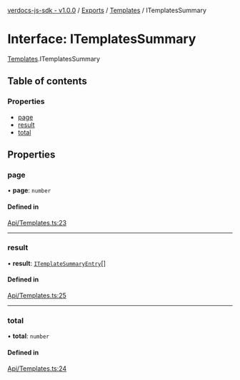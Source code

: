 [verdocs-js-sdk - v1.0.0](../README.md) / [Exports](../modules.md) / [Templates](../modules/Templates.md) / ITemplatesSummary

# Interface: ITemplatesSummary

[Templates](../modules/Templates.md).ITemplatesSummary

## Table of contents

### Properties

- [page](Templates.ITemplatesSummary.md#page)
- [result](Templates.ITemplatesSummary.md#result)
- [total](Templates.ITemplatesSummary.md#total)

## Properties

### page

• **page**: `number`

#### Defined in

[Api/Templates.ts:23](https://github.com/Verdocs/js-sdk/blob/368138d/src/Api/Templates.ts#L23)

___

### result

• **result**: [`ITemplateSummaryEntry`](Templates.ITemplateSummaryEntry.md)[]

#### Defined in

[Api/Templates.ts:25](https://github.com/Verdocs/js-sdk/blob/368138d/src/Api/Templates.ts#L25)

___

### total

• **total**: `number`

#### Defined in

[Api/Templates.ts:24](https://github.com/Verdocs/js-sdk/blob/368138d/src/Api/Templates.ts#L24)
